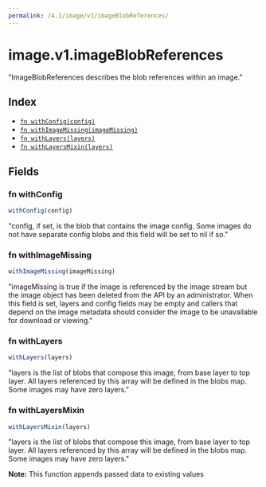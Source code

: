 ```yaml
---
permalink: /4.1/image/v1/imageBlobReferences/
---
```


# image.v1.imageBlobReferences

"ImageBlobReferences describes the blob references within an image."

## Index

* [`fn withConfig(config)`](#fn-withconfig)
* [`fn withImageMissing(imageMissing)`](#fn-withimagemissing)
* [`fn withLayers(layers)`](#fn-withlayers)
* [`fn withLayersMixin(layers)`](#fn-withlayersmixin)

## Fields

### fn withConfig

```ts
withConfig(config)
```

"config, if set, is the blob that contains the image config. Some images do not have separate config blobs and this field will be set to nil if so."

### fn withImageMissing

```ts
withImageMissing(imageMissing)
```

"imageMissing is true if the image is referenced by the image stream but the image object has been deleted from the API by an administrator. When this field is set, layers and config fields may be empty and callers that depend on the image metadata should consider the image to be unavailable for download or viewing."

### fn withLayers

```ts
withLayers(layers)
```

"layers is the list of blobs that compose this image, from base layer to top layer. All layers referenced by this array will be defined in the blobs map. Some images may have zero layers."

### fn withLayersMixin

```ts
withLayersMixin(layers)
```

"layers is the list of blobs that compose this image, from base layer to top layer. All layers referenced by this array will be defined in the blobs map. Some images may have zero layers."

**Note:** This function appends passed data to existing values